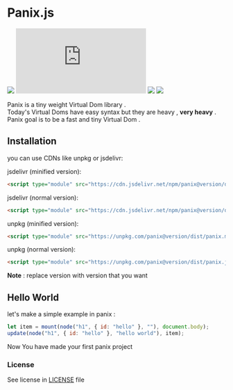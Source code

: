 # Panix.js

![](https://img.shields.io/codefactor/grade/github/mehanalavimajd/panix?label=Code%20Quality) ![GitHub file size in bytes](https://img.shields.io/github/size/mehanalavimajd/panix/dist/panix.min.js?label=minified%20sized) ![](https://img.shields.io/depfu/mehanalavimajd/panix) ![](https://img.shields.io/github/last-commit/mehanalavimajd/panix)

Panix is a tiny weight Virtual Dom library . <br>
Today's Virtual Doms have easy syntax but they are heavy , **very heavy** . <br>
Panix goal is to be a fast and tiny Virtual Dom .

## Installation

you can use CDNs like unpkg or jsdelivr:

jsdelivr (minified version):

```html
<script type="module" src="https://cdn.jsdelivr.net/npm/panix@version/dist/panix.min.js"></script>
```

jsdelivr (normal version):

```html
<script type="module" src="https://cdn.jsdelivr.net/npm/panix@version/dist/panix.js"></script>
```

unpkg (minified version):

```html
<script type="module" src="https://unpkg.com/panix@version/dist/panix.min.js"></script>
```

unpkg (normal version):

```html
<script type="module" src="https://unpkg.com/panix@version/dist/panix.js"></script>
```

**Note** : replace version with version that you want

## Hello World

let's make a simple example in panix :

```js
let item = mount(node("h1", { id: "hello" }, ""), document.body);
update(node("h1", { id: "hello" }, "hello world"), item);
```

Now You have made your first panix project

### License

See license in [LICENSE](LICENSE) file
